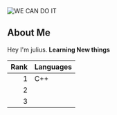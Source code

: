 <picture>
 <source media="(prefers-color-scheme: dark)" srcset="https://octodex.github.com/images/privateinvestocat.jpg">
 <source media="(prefers-color-scheme: light)" srcset="https://octodex.github.com/images/gangnamtocat.png">
 <img alt="WE CAN DO IT" src="https://octodex.github.com/images/mona-the-rivetertocat.png">
</picture>

## About Me

Hey I'm julius. **Learning New things**

| Rank | Languages |
|-----:|-----------|
|     1|       C++   |
|     2|               |
|     3|               |

<!--
**simplyjoba/SimplyJoba** is a ✨ _special_ ✨ repository because its `README.md` (this file) appears on your GitHub profile.

Here are some ideas to get you started:

- 🔭 I’m currently working on ...
- 🌱 I’m currently learning ...
- 👯 I’m looking to collaborate on ...
- 🤔 I’m looking for help with ...
- 💬 Ask me about ...
- 📫 How to reach me: ...
- 😄 Pronouns: ...
- ⚡ Fun fact: ...
-->
